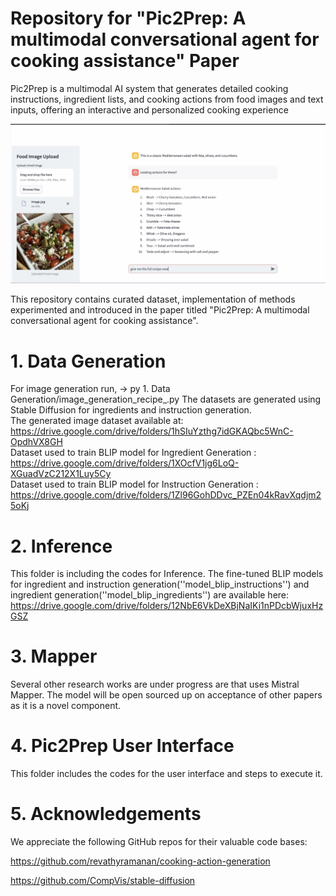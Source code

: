 # Repository for "Pic2Prep: A multimodal conversational  agent for cooking assistance" Paper
Pic2Prep is a multimodal AI system that generates detailed cooking instructions, ingredient lists, and cooking actions from food images and text inputs, offering an interactive and personalized cooking experience

![Pic2Prep User Interface](https://github.com/renjithk4/Pic2Prep/blob/main/image.png "Pic2Prep User Interface")

This repository contains curated dataset, implementation of methods experimented and introduced in the paper titled "Pic2Prep: A multimodal conversational  agent for cooking assistance".

# 1. Data Generation #
For image generation run, -> py 1. Data Generation/image_generation_recipe_.py 
The datasets are generated using Stable Diffusion for ingredients and instruction generation.
<br>
The generated image dataset available at: https://drive.google.com/drive/folders/1hSIuYzthg7idGKAQbc5WnC-OpdhVX8GH
<br>
Dataset used to train BLIP model for Ingredient Generation : https://drive.google.com/drive/folders/1XOcfV1jg6LoQ-XGuadVzC212X1Luy5Cy
<br>
Dataset used to train BLIP model for Instruction Generation : https://drive.google.com/drive/folders/1Zl96GohDDvc_PZEn04kRavXqdjm25oKj

# 2. Inference #
This folder is including the codes for Inference.
The fine-tuned BLIP models for ingredient and instruction generation(''model_blip_instructions'') and ingredient generation(''model_blip_ingredients'') are available here: https://drive.google.com/drive/folders/12NbE6VkDeXBjNaIKi1nPDcbWjuxHzGSZ


# 3. Mapper #
Several other research works are under progress are that uses Mistral Mapper. The model will be open sourced up on acceptance of other papers as it is a novel component.

# 4. Pic2Prep User Interface #
This folder includes the codes for the user interface and steps to execute it.


# 5. Acknowledgements #
We appreciate the following GitHub repos for their valuable code bases:

https://github.com/revathyramanan/cooking-action-generation

https://github.com/CompVis/stable-diffusion